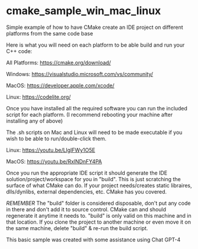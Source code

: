 # cmake_sample_win_mac_linux
Simple example of how to have CMake create an IDE project on different platforms from the same code base

Here is what you will need on each platform to be able build and run your C++ code:

All Platforms:
https://cmake.org/download/

Windows:
https://visualstudio.microsoft.com/vs/community/

MacOS:
https://developer.apple.com/xcode/

Linux:
https://codelite.org/

Once you have installed all the required software you can run the included script for each platform.
(I recommend rebooting your machine after installing any of above)

The .sh scripts on Mac and Linux will need to be made executable if you wish to be able to run/double-click them.

Linux: 
https://youtu.be/LlgIFWy1O5E 

MacOS:
https://youtu.be/RxlNDnFY4PA

Once you run the appropriate IDE script it should generate the IDE solution/project/workspace for you in "build".
This is just scratching the surface of what CMake can do.
If your project needs/creates static libraires, dlls/dynlibs, external dependencies, etc. CMake has you covered.

*REMEMBER* The "build" folder is considered disposable, don't put any code in there and don't add it to source control. 
CMake can and should regenerate it anytime it needs to. "build" is only valid on this machine and in that location.
If you clone the project to another machine or even move it on the same machine, delete "build" & re-run the build script.

This basic sample was created with some assistance using Chat GPT-4